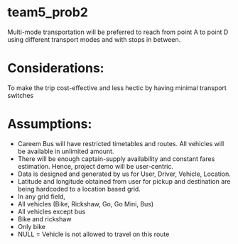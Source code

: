 # team5_prob2

Multi-mode transportation will be preferred to reach from point A to point D using different transport modes and with stops in between.

# Considerations: 

To make the trip cost-effective and less hectic by having minimal transport switches

# Assumptions:
* Careem Bus will have restricted timetables and routes. All vehicles will be available in unlimited amount.
* There will be enough captain-supply availability and constant fares estimation. Hence, project demo will be user-centric.
* Data is designed and generated by us for User, Driver, Vehicle, Location.
* Latitude and longitude obtained from user for pickup and destination are being hardcoded to a location based grid.
* In any grid field,
* All vehicles (Bike, Rickshaw, Go, Go Mini, Bus)
* All vehicles except bus
* Bike and rickshaw
* Only bike
* NULL = Vehicle is not allowed to travel on this route